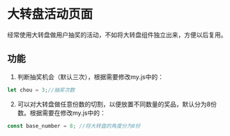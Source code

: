# 大转盘活动页面
经常使用大转盘做用户抽奖的活动，不如将大转盘组件独立出来，方便以后复用。

## 功能

1. 判断抽奖机会（默认三次），根据需要修改my.js中的：
```js
let chou = 3;//抽奖次数
```
2. 可以对大转盘做任意份数的切割，以便放置不同数量的奖品，默认分为8份数。根据需要在修改my.js中的：
```js
const base_number = 8; //将大转盘的角度分为8份
```
